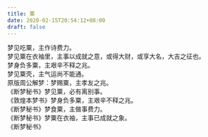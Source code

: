 ```yaml
---
title: 粟
date: 2020-02-15T20:54:12+08:00
draft: false
---
```


梦见吃粟，主作诗费力。<br>
梦见粟在衣袖里，主事以成就之意，或得大财，或享大名，大吉之征也。<br>
梦身负多粟，主艰辛不释之兆。<br>
梦见粟壳，主气运尚不能通。<br>
原版周公解梦：梦赐粟，主孝友之兆。<br>
《断梦秘书》梦见粟，必有离别事。<br>
《敦煌本梦书》梦身负多粟，主艰辛不释之兆。<br>
《断梦秘书》梦食粟，主做事费力。<br>
《断梦秘书》梦粟在衣袖，主事已成就之象。<br>
《断梦秘书》